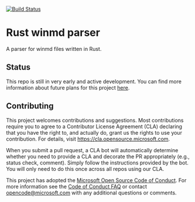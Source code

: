 [![Build Status](https://dev.azure.com/microsoft/Dart/_apis/build/status/microsoft.winmd-rs?branchName=master)](https://dev.azure.com/microsoft/Dart/_build/latest?definitionId=45839&branchName=master)

# Rust winmd parser

A parser for winmd files written in Rust.

## Status

This repo is still in very early and active development. You can find more information about future plans for
this project [here](https://kennykerr.ca/2019/11/05/rust/).

## Contributing

This project welcomes contributions and suggestions.  Most contributions require you to agree to a
Contributor License Agreement (CLA) declaring that you have the right to, and actually do, grant us
the rights to use your contribution. For details, visit https://cla.opensource.microsoft.com.

When you submit a pull request, a CLA bot will automatically determine whether you need to provide
a CLA and decorate the PR appropriately (e.g., status check, comment). Simply follow the instructions
provided by the bot. You will only need to do this once across all repos using our CLA.

This project has adopted the [Microsoft Open Source Code of Conduct](https://opensource.microsoft.com/codeofconduct/).
For more information see the [Code of Conduct FAQ](https://opensource.microsoft.com/codeofconduct/faq/) or
contact [opencode@microsoft.com](mailto:opencode@microsoft.com) with any additional questions or comments.
